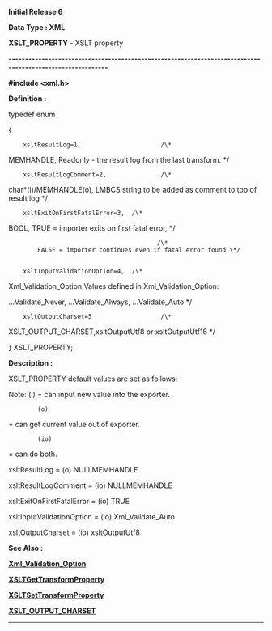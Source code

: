 




<!--
 /\* Font Definitions \*/
 @font-face
 {font-family:Courier;
 panose-1:2 7 4 9 2 2 5 2 4 4;}
@font-face
 {font-family:Helv;
 panose-1:2 11 6 4 2 2 2 3 2 4;}
@font-face
 {font-family:"Cambria Math";
 panose-1:2 4 5 3 5 4 6 3 2 4;}
 /\* Style Definitions \*/
 p.MsoNormal, li.MsoNormal, div.MsoNormal
 {margin-top:0cm;
 margin-right:0cm;
 margin-bottom:8.0pt;
 margin-left:0cm;
 line-height:107%;
 font-size:11.0pt;
 font-family:"Calibri",sans-serif;}
.MsoChpDefault
 {font-size:11.0pt;}
.MsoPapDefault
 {margin-bottom:8.0pt;
 line-height:107%;}
 /\* Page Definitions \*/
 @page WordSection1
 {size:612.0pt 792.0pt;
 margin:72.0pt 72.0pt 72.0pt 72.0pt;}
div.WordSection1
 {page:WordSection1;}
-->




**Initial Release 6**



**Data Type : XML**



**XSLT\_PROPERTY** **-** XSLT
property


**----------------------------------------------------------------------------------------------------------**



**#include
<xml.h>**



**Definition :**



typedef enum


{


        xsltResultLog=1,                      /\*
MEMHANDLE,                 Readonly - the result log from the last transform.
\*/


        xsltResultLogComment=2,               /\*
char\*(i)/MEMHANDLE(o),     LMBCS string to be added as comment to top of result
log \*/


        xsltExitOnFirstFatalError=3,  /\*
BOOL,       TRUE = importer exits on first fatal error, \*/


                                             /\*
            FALSE = importer continues even if fatal error found \*/


        xsltInputValidationOption=4,  /\*
Xml\_Validation\_Option,Values defined in Xml\_Validation\_Option: 


                                               
...Validate\_Never, ...Validate\_Always, ...Validate\_Auto \*/


        xsltOutputCharset=5                   /\*
XSLT\_OUTPUT\_CHARSET,xsltOutputUtf8 or xsltOutputUtf16 \*/


 


}
XSLT\_PROPERTY;


 


**Description :**



XSLT\_PROPERTY
default values are set as follows:


 


 Note:   (i)
= can input new value into the exporter.


            (o)
= can get current value out of exporter.


            (io)
= can do both. 


 


 xsltResultLog                          =
(o)     NULLMEMHANDLE


 xsltResultLogComment            =
(io)    NULLMEMHANDLE


 xsltExitOnFirstFatalError          =
(io)    TRUE


 xsltInputValidationOption         =
(io)    Xml\_Validate\_Auto


 xsltOutputCharset                   =
(io)    xsltOutputUtf8


 **See Also :**


**[Xml\_Validation\_Option](notes:///8525872100478C66/61FD4E9848264AD28525620B006BA8BD/B4BEC1AB6DE5693C85256B29005F7317)**


**[XSLTGetTransformProperty](XSLTGetTransformProperty.md)**


**[XSLTSetTransformProperty](XSLTSetTransformProperty.md)**


**[XSLT\_OUTPUT\_CHARSET](XSLT_OUTPUT_CHARSET.md)**



----------------------------------------------------------------------------------------------------------


 





